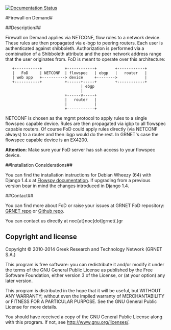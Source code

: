 [![Documentation Status](https://readthedocs.org/projects/flowspy/badge/?version=latest)](https://readthedocs.org/projects/flowspy/?badge=latest)

#Firewall on Demand#

##Description##

Firewall on Demand applies via NETCONF, flow rules to a network
device. These rules are then propagated via e-bgp to peering routers.
Each user is authenticated against shibboleth. Authorization is
performed via a combination of a Shibboleth attribute and the peer
network address range that the user originates from. FoD is meant to
operate over this architecture:

       +-----------+          +------------+        +------------+
       |   FoD     | NETCONF  | flowspec   | ebgp   |   router   |
       | web app   +----------> device     +-------->            |
       +-----------+          +------+-----+        +------------+
                                     | ebgp
                                     |
                              +------v-----+
                              |   router   |
                              |            |
                              +------------+


NETCONF is chosen as the mgmt protocol to apply rules to a single
flowspec capable device. Rules are then propagated via igbp to all
flowspec capable routers. Of course FoD could apply rules directly
(via NETCONF always) to a router and then ibgp would do the rest. In
GRNET's case the flowspec capable device is an EX4200.

**Attention**: Make sure your FoD server has ssh access to your flowspec device.

##Installation Considerations##


You can find the installation instructions for Debian Wheezy (64)
with Django 1.4.x at [Flowspy documentation](http://flowspy.readthedocs.org).
If upgrading from a previous version bear in mind the changes introduced in Django 1.4.

##Contact##

You can find more about FoD or raise your issues at GRNET FoD
repository: [GRNET repo](https://code.grnet.gr/fod) or [Github repo](https://github.com/grnet/flowspy).

You can contact us directly at noc{at}noc[dot]grnet(.)gr

## Copyright and license

Copyright © 2010-2014 Greek Research and Technology Network (GRNET S.A.)

This program is free software: you can redistribute it and/or modify
it under the terms of the GNU General Public License as published by
the Free Software Foundation, either version 3 of the License, or
(at your option) any later version.

This program is distributed in the hope that it will be useful,
but WITHOUT ANY WARRANTY; without even the implied warranty of
MERCHANTABILITY or FITNESS FOR A PARTICULAR PURPOSE.  See the
GNU General Public License for more details.

You should have received a copy of the GNU General Public License
along with this program.  If not, see <http://www.gnu.org/licenses/>.
